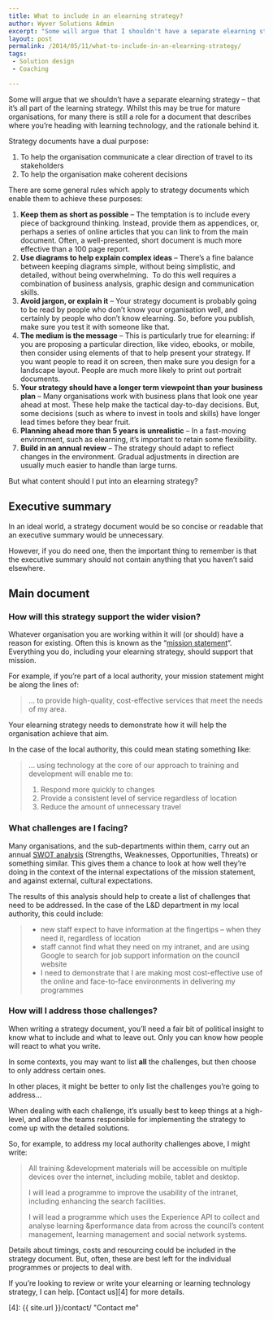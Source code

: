 ```yaml
---
title: What to include in an elearning strategy?
author: Wyver Solutions Admin
excerpt: "Some will argue that I shouldn't have a separate elearning strategy - that it's all part of the learning strategy. Whilst this may be true for mature organisations, for many there is still a role for a document that describes where you're heading with learning technology, and the rationale behind it."
layout: post
permalink: /2014/05/11/what-to-include-in-an-elearning-strategy/
tags:
 - Solution design
 - Coaching

---
```

Some will argue that we shouldn&#8217;t have a separate elearning strategy &#8211; that it&#8217;s all part of the learning strategy. Whilst this may be true for mature organisations, for many there is still a role for a document that describes where you&#8217;re heading with learning technology, and the rationale behind it.

Strategy documents have a dual purpose:

  1. To help the organisation communicate a clear direction of travel to its stakeholders
  2. To help the organisation make coherent decisions

There are some general rules which apply to strategy documents which enable them to achieve these purposes:

  1. **Keep them as short as possible** &#8211; The temptation is to include every piece of background thinking. Instead, provide them as appendices, or, perhaps a series of online articles that you can link to from the main document. Often, a well-presented, short document is much more effective than a 100 page report.
  2. **Use diagrams to help explain complex ideas** &#8211; There&#8217;s a fine balance between keeping diagrams simple, without being simplistic, and detailed, without being overwhelming.  To do this well requires a combination of business analysis, graphic design and communication skills.
  3. **Avoid jargon, or explain it** &#8211; Your strategy document is probably going to be read by people who don&#8217;t know your organisation well, and certainly by people who don&#8217;t know elearning. So, before you publish, make sure you test it with someone like that.
  4. **The medium is the message** &#8211; This is particularly true for elearning: if you are proposing a particular direction, like video, ebooks, or mobile, then consider using elements of that to help present your strategy. If you want people to read it on screen, then make sure you design for a landscape layout. People are much more likely to print out portrait documents.
  5. **Your strategy should have a longer term viewpoint than your business plan** &#8211; Many organisations work with business plans that look one year ahead at most. These help make the tactical day-to-day decisions. But, some decisions (such as where to invest in tools and skills) have longer lead times before they bear fruit.
  6. **Planning ahead more than 5 years is unrealistic** &#8211; In a fast-moving environment, such as elearning, it&#8217;s important to retain some flexibility.
  7. **Build in an annual review** &#8211; The strategy should adapt to reflect changes in the environment. Gradual adjustments in direction are usually much easier to handle than large turns.

But what content should I put into an elearning strategy?

## Executive summary

In an ideal world, a strategy document would be so concise or readable that an executive summary would be unnecessary.

However, if you do need one, then the important thing to remember is that the executive summary should not contain anything that you haven&#8217;t said elsewhere.

## Main document

### How will this strategy support the wider vision?

Whatever organisation you are working within it will (or should) have a reason for existing. Often this is known as the &#8220;[mission statement][2]&#8220;. Everything you do, including your elearning strategy, should support that mission.

For example, if you&#8217;re part of a local authority, your mission statement might be along the lines of:

> &#8230; to provide high-quality, cost-effective services that meet the needs of my area.

Your elearning strategy needs to demonstrate how it will help the organisation achieve that aim.

In the case of the local authority, this could mean stating something like:

> &#8230; using technology at the core of our approach to training and development will enable me to:
>
>   1. Respond more quickly to changes
>   2. Provide a consistent level of service regardless of location
>   3. Reduce the amount of unnecessary travel

### What challenges are I facing?

Many organisations, and the sub-departments within them, carry out an annual [SWOT analysis][3] (Strengths, Weaknesses, Opportunities, Threats) or something similar. This gives them a chance to look at how well they&#8217;re doing in the context of the internal expectations of the mission statement, and against external, cultural expectations.

The results of this analysis should help to create a list of challenges that need to be addressed. In the case of the L&amp;D department in my local authority, this could include:

>   * new staff expect to have information at the fingertips &#8211; when they need it, regardless of location
>   * staff cannot find what they need on my intranet, and are using Google to search for job support information on the council website
>   * I need to demonstrate that I are making most cost-effective use of the online and face-to-face environments in delivering my programmes

### How will I address those challenges?

When writing a strategy document, you&#8217;ll need a fair bit of political insight to know what to include and what to leave out. Only you can know how people will react to what you write.

In some contexts, you may want to list **all** the challenges, but then choose to only address certain ones.

In other places, it might be better to only list the challenges you&#8217;re going to address&#8230;

When dealing with each challenge, it&#8217;s usually best to keep things at a high-level, and allow the teams responsible for implementing the strategy to come up with the detailed solutions.

So, for example, to address my local authority challenges above, I might write:

> All training &amp;development materials will be accessible on multiple devices over the internet, including mobile, tablet and desktop.
>
> I will lead a programme to improve the usability of the intranet, including enhancing the search facilities.
>
> I will lead a programme which uses the Experience API to collect and analyse learning &amp;performance data from across the council&#8217;s content management, learning management and social network systems.

Details about timings, costs and resourcing could be included in the strategy document. But, often, these are best left for the individual programmes or projects to deal with.

If you&#8217;re looking to review or write your elearning or learning technology strategy, I can help. [Contact us][4] for more details.

 [2]: http://en.wikipedia.org/wiki/Mission_statement
 [3]: http://en.wikipedia.org/wiki/SWOT_analysis
 [4]: {{ site.url }}/contact/ "Contact me"
